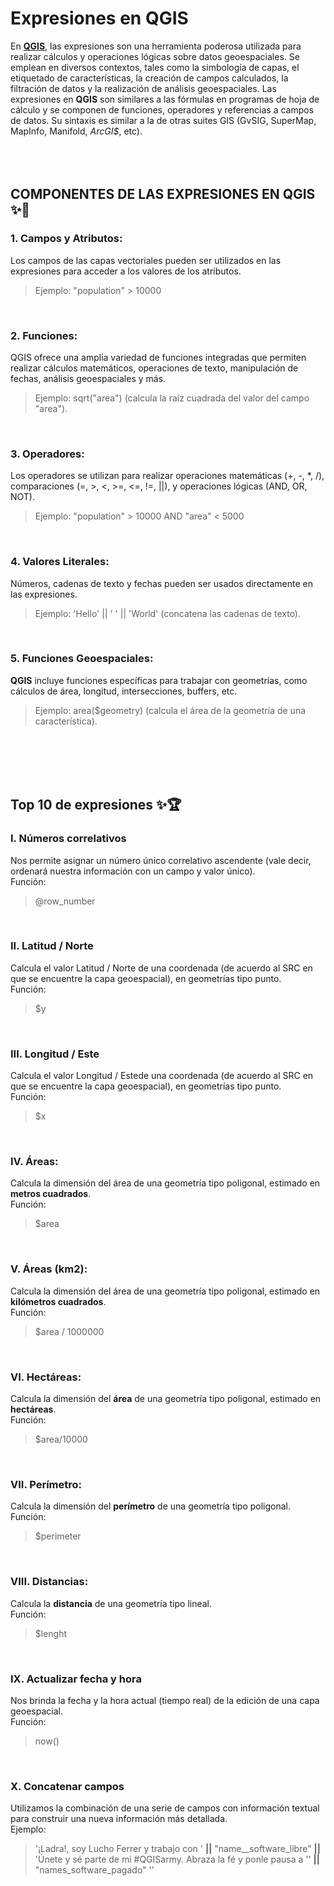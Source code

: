 # **Expresiones en QGIS**


En **[QGIS](https://www.qgis.org/es/site/)**, las expresiones son una herramienta poderosa utilizada para realizar cálculos y operaciones lógicas sobre datos geoespaciales. Se emplean en diversos contextos, tales como la simbología de capas, el etiquetado de características, la creación de campos calculados, la filtración de datos y la realización de análisis geoespaciales. Las expresiones en **QGIS** son similares a las fórmulas en programas de hoja de cálculo y se componen de funciones, operadores y referencias a campos de datos. Su sintaxis es similar a la de otras suites GIS (GvSIG, SuperMap, MapInfo, Manifold, _ArcGI$_, etc).    
<br />
<br />
<br />

## **COMPONENTES DE LAS EXPRESIONES EN QGIS** ✨🧮</h1>

### 1. Campos y Atributos:
Los campos de las capas vectoriales pueden ser utilizados en las expresiones para acceder a los valores de los atributos.
> Ejemplo: "population" > 10000
<br />

### 2. Funciones:
QGIS ofrece una amplia variedad de funciones integradas que permiten realizar cálculos matemáticos, operaciones de texto, manipulación de fechas, análisis geoespaciales y más.
> Ejemplo: sqrt("area") (calcula la raíz cuadrada del valor del campo "area").
<br />

### 3. Operadores:  
Los operadores se utilizan para realizar operaciones matemáticas (+, -, *, /), comparaciones (=, >, <, >=, <=, !=, ||), y operaciones lógicas (AND, OR, NOT).
> Ejemplo: "population" > 10000 AND "area" < 5000
<br />

### 4. Valores Literales:
Números, cadenas de texto y fechas pueden ser usados directamente en las expresiones.
> Ejemplo: 'Hello' || ' ' || 'World' (concatena las cadenas de texto).
<br />

### 5. Funciones Geoespaciales:
**QGIS** incluye funciones específicas para trabajar con geometrías, como cálculos de área, longitud, intersecciones, buffers, etc.
> Ejemplo: area($geometry) (calcula el área de la geometría de una característica).
<br />
<br />
<br />
<br />

## **Top 10 de expresiones** ✨🏆</h1>

### I. Números correlativos
Nos permite asignar un número único correlativo ascendente (vale decir, ordenará nuestra información con un campo y valor único).  
Función:
> @row_number
<br />

### II. Latitud / Norte
Calcula el valor Latitud / Norte de una coordenada (de acuerdo al SRC en que se encuentre la capa geoespacial), en geometrías tipo punto.  
Función:
> $y
<br />

### III. Longitud / Este
Calcula el valor Longitud / Estede una coordenada (de acuerdo al SRC en que se encuentre la capa geoespacial), en geometrías tipo punto.  
Función:
> $x
<br />

### IV. Áreas:
Calcula la dimensión del área de una geometría tipo poligonal, estimado en **metros cuadrados**.  
Función:
> $area
<br />

### V. Áreas (km2):
Calcula la dimensión del área de una geometría tipo poligonal, estimado en **kilómetros cuadrados**.  
Función:
> $area / 1000000
<br />

### VI. Hectáreas:
Calcula la dimensión del **área** de una geometría tipo poligonal, estimado en **hectáreas**.  
Función:
> $area/10000
<br />

### VII. Perímetro:
Calcula la dimensión del **perímetro** de una geometría tipo poligonal.  
Función:
> $perimeter
<br />

### VIII. Distancias:
Calcula la **distancia** de una geometría tipo lineal.  
Función:
> $lenght
<br />

### IX. Actualizar fecha y hora
Nos brinda la fecha y la hora actual (tiempo real) de la edición  de una capa geoespacial.  
Función:
> now()
<br />

### X. Concatenar campos
Utilizamos la combinación de una serie de campos con información textual para construir una nueva información más detallada.  
Ejemplo:
> '¡Ladra!, soy Lucho Ferrer y trabajo con ' **||** "name__software_libre" **||** 'Únete y sé parte de mi #QGISarmy. Abraza la fé y ponle pausa a '' **||** "names_software_pagado" ''

